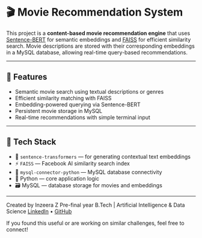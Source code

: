 # 🎬 Movie Recommendation System

This project is a **content-based movie recommendation engine** that uses [Sentence-BERT](https://www.sbert.net/) for semantic embeddings and [FAISS](https://github.com/facebookresearch/faiss) for efficient similarity search. Movie descriptions are stored with their corresponding embeddings in a MySQL database, allowing real-time query-based recommendations.

---

## 🚀 Features

- Semantic movie search using textual descriptions or genres
- Efficient similarity matching with FAISS
- Embedding-powered querying via Sentence-BERT
- Persistent movie storage in MySQL
- Real-time recommendations with simple terminal input

---

## 🧰 Tech Stack

- 🧠 `sentence-transformers` — for generating contextual text embeddings
- ⚡ `FAISS` — Facebook AI similarity search index
- 🐬 `mysql-connector-python` — MySQL database connectivity
- 🐍 Python — core application logic
- 🗃️ MySQL — database storage for movies and embeddings

---
Created by Inzeera Z
Pre-final year B.Tech | Artificial Intelligence & Data Science
 [LinkedIn](https://www.linkedin.com/in/inzeera-z-32741330a/) • 
 [GitHub](https://github.com/InzeeraZakariah)


If you found this useful or are working on similar challenges, feel free to connect!
